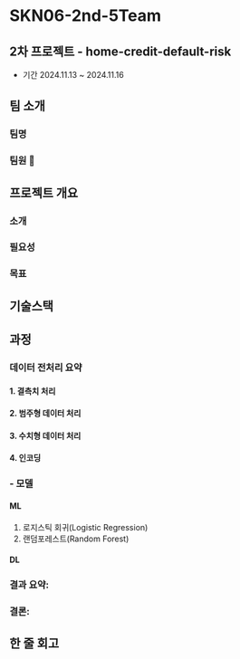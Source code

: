 # SKN06-2nd-5Team
## 2차 프로젝트 - home-credit-default-risk
 - 기간 2024.11.13 ~ 2024.11.16

## 팀 소개
  ### 팀명

  ### 팀원 👥


## 프로젝트 개요

### 소개


### 필요성


### 목표


## 기술스택

## 과정

### 데이터 전처리 요약

#### 1. 결측치 처리

#### 2. 범주형 데이터 처리

#### 3. 수치형 데이터 처리

#### 4. 인코딩


### - 모델

#### ML
1. 로지스틱 회귀(Logistic Regression)
2. 랜덤포레스트(Random Forest)

#### DL


### 결과 요약:


### 결론:


## 한 줄 회고

